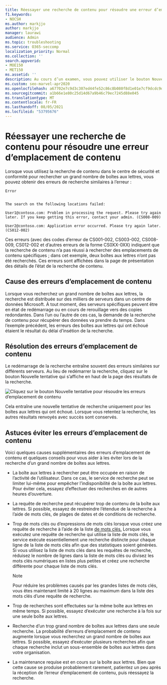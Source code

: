 ```yaml
---
title: Réessayer une recherche de contenu pour résoudre une erreur d’emplacement de contenu
f1.keywords:
- NOCSH
ms.author: markjjo
author: markjjo
manager: laurawi
audience: Admin
ms.topic: troubleshooting
ms.service: O365-seccomp
localization_priority: Normal
ms.collection: ''
search.appverid:
- MOE150
- MET150
ms.assetid: ''
description: Au cours d’un examen, vous pouvez utiliser le bouton Nouvelle tentative pour résoudre les recherches de contenu qui ont des erreurs d’emplacement de contenu.
ms.custom: seo-marvel-apr2020
ms.openlocfilehash: a67702e7c9d3c307ed44fe52c86c8b080f8d1e01e7cf9dcdc9dfb3929c638bf6
ms.sourcegitcommit: a1b66e1e80c25d14d67a9b46c79ec7245d88e045
ms.translationtype: MT
ms.contentlocale: fr-FR
ms.lasthandoff: 08/05/2021
ms.locfileid: "53795676"
---
```

# <a name="retry-a-content-search-to-resolve-a-content-location-error"></a>Réessayer une recherche de contenu pour résoudre une erreur d’emplacement de contenu

Lorsque vous utilisez la recherche de contenu dans le centre de sécurité et conformité pour rechercher un grand nombre de boîtes aux lettres, vous pouvez obtenir des erreurs de recherche similaires à l’erreur :

```text
Error


The search on the following locations failed:

User1@contoso.com: Problem in processing the request. Please try again later. If you keep getting this error, contact your admin. (CS008-009)

User2@contoso.com: Application error occurred. Please try again later. (CS012-002)
```

Ces erreurs (avec des codes d’erreur de CS001-002, CS003-002, CS008-009, CS012-002 et d’autres erreurs de la forme CS0XX-0XX) indiquent que la recherche de contenu n’a pas réussi à rechercher des emplacements de contenu spécifiques ; dans cet exemple, deux boîtes aux lettres n’ont pas été recherchés. Ces erreurs sont affichées dans la page de présentation des détails de l’état de la recherche de contenu.

## <a name="cause-of-content-location-errors"></a>Cause des erreurs d’emplacement de contenu

Lorsque vous recherchez un grand nombre de boîtes aux lettres, la recherche est distribuée sur des milliers de serveurs dans un centre de données Microsoft. À tout moment, des serveurs spécifiques peuvent être en état de redémarrage ou en cours de rerouillage vers des copies redondantes. Dans l’un ou l’autre de ces cas, la demande de la recherche de contenu pour récupérer des données va prendre du temps. Dans l’exemple précédent, les erreurs des boîtes aux lettres qui ont échoué étaient le résultat du délai d’insétion de la recherche.

## <a name="resolving-content-location-errors"></a>Résolution des erreurs d’emplacement de contenu

Le redémarrage de la recherche entraîne souvent des erreurs similaires sur différents serveurs. Au lieu de redémarrer la  recherche, cliquez sur le bouton Nouvelle tentative qui s’affiche en haut de la page des résultats de la recherche.

![Cliquez sur le bouton Nouvelle tentative pour résoudre les erreurs d’emplacement de contenu](../media/retrycontentsearch3.png)

Cela entraîne une nouvelle tentative de recherche uniquement pour les boîtes aux lettres qui ont échoué. Lorsque vous retentez la recherche, les autres résultats renvoyés avec succès sont conservés.

## <a name="tips-to-avoid-content-location-errors"></a>Astuces éviter les erreurs d’emplacement de contenu

Voici quelques causes supplémentaires des erreurs d’emplacement de contenu et quelques conseils pour vous aider à les éviter lors de la recherche d’un grand nombre de boîtes aux lettres.

- La boîte aux lettres à rechercher peut être occupée en raison de l’activité de l’utilisateur. Dans ce cas, le service de recherche peut se limiter lui-même pour empêcher l’indisponibilité de la boîte aux lettres. Pour éviter cela, essayez d’effectuer des recherches en de autres heures d’ouverture.

- La requête de recherche peut récupérer trop de contenu de la boîte aux lettres. Si possible, essayez de restreindre l’étendue de la recherche à l’aide de mots clés, de plages de dates et de conditions de recherche.

- Trop de mots clés ou d’expressions de mots clés lorsque vous créez une requête de recherche à l’aide de la liste [de mots clés.](view-keyword-statistics-for-content-search.md#get-keyword-statistics-for-searches) Lorsque vous exécutez une requête de recherche qui utilise la liste de mots clés, le service exécute essentiellement une recherche distincte pour chaque ligne de la liste de mots clés afin que des statistiques soient générées. Si vous utilisez la liste de mots clés dans les requêtes de recherche, réduisez le nombre de lignes dans la liste de mots clés ou divisez les mots clés numériques en listes plus petites et créez une recherche différente pour chaque liste de mots clés.

  > [!NOTE]
  > Pour réduire les problèmes causés par les grandes listes de mots clés, vous êtes maintenant limité à 20 lignes au maximum dans la liste des mots clés d’une requête de recherche.

- Trop de recherches sont effectuées sur la même boîte aux lettres en même temps. Si possible, essayez d’exécuter une recherche à la fois sur une seule boîte aux lettres.

- Recherche d’un trop grand nombre de boîtes aux lettres dans une seule recherche. La probabilité d’erreurs d’emplacement de contenu augmente lorsque vous recherchez un grand nombre de boîtes aux lettres. Si possible, essayez d’exécuter plusieurs recherches afin que chaque recherche inclut un sous-ensemble de boîtes aux lettres dans votre organisation.

- La maintenance requise est en cours sur la boîte aux lettres. Bien que cette cause se produise probablement rarement, patientez un peu après la réception de l’erreur d’emplacement de contenu, puis réessayez la recherche.
